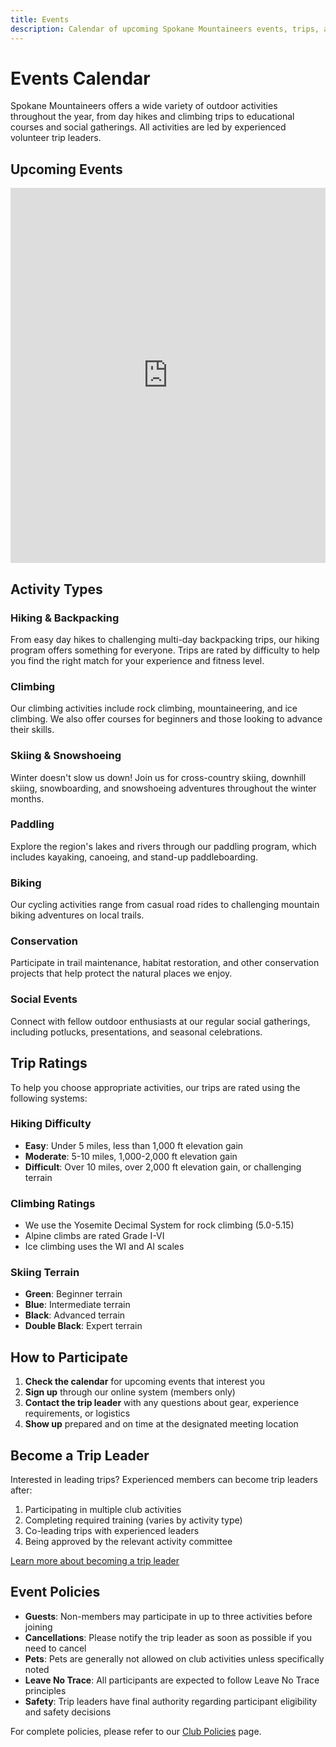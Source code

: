 ```yaml
---
title: Events
description: Calendar of upcoming Spokane Mountaineers events, trips, and activities
---
```


# Events Calendar

Spokane Mountaineers offers a wide variety of outdoor activities throughout the year, from day hikes and climbing trips to educational courses and social gatherings. All activities are led by experienced volunteer trip leaders.

## Upcoming Events

<iframe src="https://calendar.google.com/calendar/embed?src=spokanemountaineers%40gmail.com&ctz=America%2FLos_Angeles" style="border: 0" width="100%" height="600" frameborder="0" scrolling="no"></iframe>

## Activity Types

### Hiking & Backpacking
From easy day hikes to challenging multi-day backpacking trips, our hiking program offers something for everyone. Trips are rated by difficulty to help you find the right match for your experience and fitness level.

### Climbing
Our climbing activities include rock climbing, mountaineering, and ice climbing. We also offer courses for beginners and those looking to advance their skills.

### Skiing & Snowshoeing
Winter doesn't slow us down! Join us for cross-country skiing, downhill skiing, snowboarding, and snowshoeing adventures throughout the winter months.

### Paddling
Explore the region's lakes and rivers through our paddling program, which includes kayaking, canoeing, and stand-up paddleboarding.

### Biking
Our cycling activities range from casual road rides to challenging mountain biking adventures on local trails.

### Conservation
Participate in trail maintenance, habitat restoration, and other conservation projects that help protect the natural places we enjoy.

### Social Events
Connect with fellow outdoor enthusiasts at our regular social gatherings, including potlucks, presentations, and seasonal celebrations.

## Trip Ratings

To help you choose appropriate activities, our trips are rated using the following systems:

### Hiking Difficulty
- **Easy**: Under 5 miles, less than 1,000 ft elevation gain
- **Moderate**: 5-10 miles, 1,000-2,000 ft elevation gain
- **Difficult**: Over 10 miles, over 2,000 ft elevation gain, or challenging terrain

### Climbing Ratings
- We use the Yosemite Decimal System for rock climbing (5.0-5.15)
- Alpine climbs are rated Grade I-VI
- Ice climbing uses the WI and AI scales

### Skiing Terrain
- **Green**: Beginner terrain
- **Blue**: Intermediate terrain
- **Black**: Advanced terrain
- **Double Black**: Expert terrain

## How to Participate

1. **Check the calendar** for upcoming events that interest you
2. **Sign up** through our online system (members only)
3. **Contact the trip leader** with any questions about gear, experience requirements, or logistics
4. **Show up** prepared and on time at the designated meeting location

## Become a Trip Leader

Interested in leading trips? Experienced members can become trip leaders after:

1. Participating in multiple club activities
2. Completing required training (varies by activity type)
3. Co-leading trips with experienced leaders
4. Being approved by the relevant activity committee

[Learn more about becoming a trip leader](../volunteer/#trip-leaders)

## Event Policies

- **Guests**: Non-members may participate in up to three activities before joining
- **Cancellations**: Please notify the trip leader as soon as possible if you need to cancel
- **Pets**: Pets are generally not allowed on club activities unless specifically noted
- **Leave No Trace**: All participants are expected to follow Leave No Trace principles
- **Safety**: Trip leaders have final authority regarding participant eligibility and safety decisions

For complete policies, please refer to our [Club Policies](../about/policies) page.
